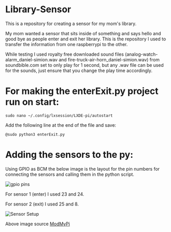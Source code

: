 # Library-Sensor
This is a repository for creating a sensor for my mom's library.

My mom wanted a sensor that sits inside of something and says hello and good bye as people enter and exit her library.  This is the repository I used to transfer the information from one raspberrypi to the other.  

While testing I used royalty free downloaded sound files (analog-watch-alarm_daniel-simion.wav and fire-truck-air-horn_daniel-simion.wav) from soundbible.com set to only play for 1 second, but any .wav file can be used for the sounds, just ensure that you change the play time accordingly.

# For making the enterExit.py project run on start:

    sudo nano ~/.config/lxsession/LXDE-pi/autostart
Add the following line at the end of the file and save:

    @sudo python3 enterExit.py
  
# Adding the sensors to the py:

Using GPIO as BCM the below image is the layout for the pin numbers for connecting the sensors and calling them in the python script.

![gpio pins](https://www.raspberrypi.org/documentation/usage/gpio-plus-and-raspi2/images/gpio-numbers-pi2.png)

For sensor 1 (enter) I used 23 and 24.

For sensor 2 (exit) I used 25 and 8.

![Sensor Setup](https://www.modmypi.com/image/data/tutorials/hc-sr04/hc-sr04-tut-2.png)

Above image source [ModMyPi](https://www.modmypi.com/blog/hc-sr04-ultrasonic-range-sensor-on-the-raspberry-pi)
